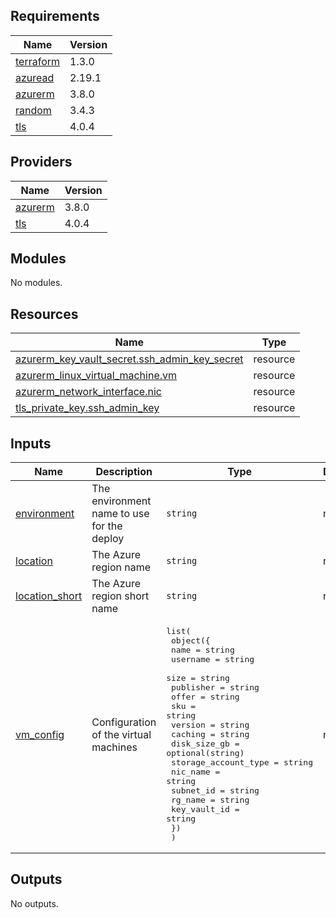 ## Requirements

| Name | Version |
|------|---------|
| <a name="requirement_terraform"></a> [terraform](#requirement\_terraform) | 1.3.0 |
| <a name="requirement_azuread"></a> [azuread](#requirement\_azuread) | 2.19.1 |
| <a name="requirement_azurerm"></a> [azurerm](#requirement\_azurerm) | 3.8.0 |
| <a name="requirement_random"></a> [random](#requirement\_random) | 3.4.3 |
| <a name="requirement_tls"></a> [tls](#requirement\_tls) | 4.0.4 |

## Providers

| Name | Version |
|------|---------|
| <a name="provider_azurerm"></a> [azurerm](#provider\_azurerm) | 3.8.0 |
| <a name="provider_tls"></a> [tls](#provider\_tls) | 4.0.4 |

## Modules

No modules.

## Resources

| Name | Type |
|------|------|
| [azurerm_key_vault_secret.ssh_admin_key_secret](https://registry.terraform.io/providers/hashicorp/azurerm/3.8.0/docs/resources/key_vault_secret) | resource |
| [azurerm_linux_virtual_machine.vm](https://registry.terraform.io/providers/hashicorp/azurerm/3.8.0/docs/resources/linux_virtual_machine) | resource |
| [azurerm_network_interface.nic](https://registry.terraform.io/providers/hashicorp/azurerm/3.8.0/docs/resources/network_interface) | resource |
| [tls_private_key.ssh_admin_key](https://registry.terraform.io/providers/hashicorp/tls/4.0.4/docs/resources/private_key) | resource |

## Inputs

| Name | Description | Type | Default | Required |
|------|-------------|------|---------|:--------:|
| <a name="input_environment"></a> [environment](#input\_environment) | The environment name to use for the deploy | `string` | n/a | yes |
| <a name="input_location"></a> [location](#input\_location) | The Azure region name | `string` | n/a | yes |
| <a name="input_location_short"></a> [location\_short](#input\_location\_short) | The Azure region short name | `string` | n/a | yes |
| <a name="input_vm_config"></a> [vm\_config](#input\_vm\_config) | Configuration of the virtual machines | <pre>list(<br>    object({<br>      name                 = string<br>      username             = string<br>      size                 = string<br>      publisher            = string<br>      offer                = string<br>      sku                  = string<br>      version              = string<br>      caching              = string<br>      disk_size_gb         = optional(string)<br>      storage_account_type = string<br>      nic_name             = string<br>      subnet_id            = string<br>      rg_name              = string<br>      key_vault_id         = string<br>    })<br>  )</pre> | n/a | yes |

## Outputs

No outputs.
